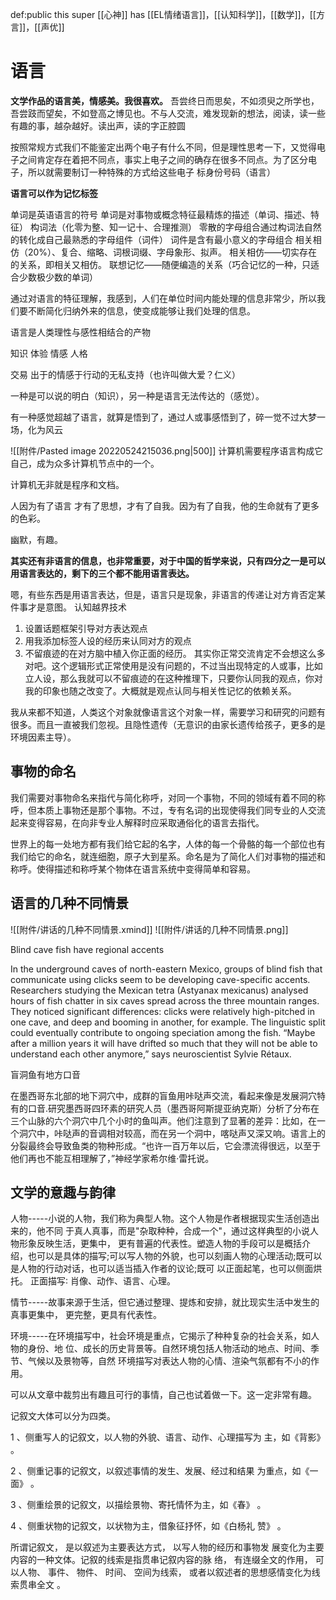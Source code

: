 def:public this super [[心神]] has [[EL情绪语言]]，[[认知科学]]，[[数学]]，[[方言]]，[[声优]]


# 语言

**文学作品的语言美，情感美。我很喜欢。**
吾尝终日而思矣，不如须臾之所学也，吾尝跂而望矣，不如登高之博见也。不与人交流，难发现新的想法，阅读，读一些有趣的事，越杂越好。读出声，读的字正腔圆


按照常规方式我们不能鉴定出两个电子有什么不同，但是理性思考一下，又觉得电子之间肯定存在着把不同点，事实上电子之间的确存在很多不同点。为了区分电子，所以就需要制订一种特殊的方式给这些电子 标身份号码（语言）



**语言可以作为记忆标签**

单词是英语语言的符号
单词是对事物或概念特征最精炼的描述（单词、描述、特征）
构词法（化零为整、知一记十、合理推测）
零散的字母组合通过构词法自然的转化成自己最熟悉的字母组件（词件）
词件是含有最小意义的字母组合
相关相仿（20%）、复合、缩略、词根词缀、字母象形、拟声。
相关相仿——切实存在的关系，即相关又相仿。
联想记忆——随便编造的关系（巧合记忆的一种，只适合少数极少数的单词）


通过对语言的特征理解，我感到，人们在单位时间内能处理的信息非常少，所以我们要不断简化归纳外来的信息，使变成能够让我们处理的信息。

语言是人类理性与感性相结合的产物


知识 体验 情感 人格

交易 出于的情感于行动的无私支持（也许叫做大爱？仁义）



一种是可以说的明白（知识），另一种是语言无法传达的（感觉）。


有一种感觉超越了语言，就算是悟到了，通过人或事感悟到了，碎一觉不过大梦一场，化为风云

![[附件/Pasted image 20220524215036.png|500]]
计算机需要程序语言构成它自己，成为众多计算机节点中的一个。

计算机无非就是程序和文档。

人因为有了语言 才有了思想，才有了自我。因为有了自我，他的生命就有了更多的色彩。



幽默，有趣。


**其实还有非语言的信息，也非常重要，对于中国的哲学来说，只有四分之一是可以用语言表达的，剩下的三个都不能用语言表达。**



嗯，有些东西是用语言表达，但是，语言只是现象，非语言的传递让对方肯否定某件事才是意图。
认知越界技术
1. 设置话题框架引导对方表达观点
2. 用我添加标签人设的经历来认同对方的观点
3. 不留痕迹的在对方脑中植入你正面的经历。
其实你正常交流肯定不会想这么多对吧。这个逻辑形式正常使用是没有问题的，不过当出现特定的人或事，比如立人设，那么我就可以不留痕迹的在这种推理下，只要你认同我的观点，你对我的印象也随之改变了。大概就是观点认同与相关性记忆的依赖关系。


我从来都不知道，人类这个对象就像语言这个对象一样，需要学习和研究的问题有很多。而且一直被我们忽视。且隐性遗传（无意识的由家长遗传给孩子，更多的是环境因素主导）。



## 事物的命名

我们需要对事物命名来指代与简化称呼，对同一个事物，不同的领域有着不同的称呼，但本质上事物还是那个事物。不过，专有名词的出现使得我们同专业的人交流起来变得容易，在向非专业人解释时应采取通俗化的语言去指代。

世界上的每一处地方都有我们给它起的名字，人体的每一个骨骼的每一个部位也有我们给它的命名，就连细胞，原子大到星系。命名是为了简化人们对事物的描述和称呼。使得描述和称呼某个物体在语言系统中变得简单和容易。


## 语言的几种不同情景

![[附件/讲话的几种不同情景.xmind]]
![[附件/讲话的几种不同情景.png]]



  

Blind cave fish have regional accents

In the underground caves of north-eastern Mexico, groups of blind fish that communicate using clicks seem to be developing cave-specific accents. Researchers studying the Mexican tetra (Astyanax mexicanus) analysed hours of fish chatter in six caves spread across the three mountain ranges. They noticed significant differences: clicks were relatively high-pitched in one cave, and deep and booming in another, for example. The linguistic split could eventually contribute to ongoing speciation among the fish. “Maybe after a million years it will have drifted so much that they will not be able to understand each other anymore,” says neuroscientist Sylvie Rétaux.

  

盲洞鱼有地方口音

在墨西哥东北部的地下洞穴中，成群的盲鱼用咔哒声交流，看起来像是发展洞穴特有的口音.研究墨西哥四环素的研究人员（墨西哥阿斯提亚纳克斯）分析了分布在三个山脉的六个洞穴中几个小时的鱼叫声。他们注意到了显著的差异：比如，在一个洞穴中，咔哒声的音调相对较高，而在另一个洞中，喀哒声又深又响。语言上的分裂最终会导致鱼类的物种形成。“也许一百万年以后，它会漂流得很远，以至于他们再也不能互相理解了，”神经学家希尔维·雷托说。




## 文学的意趣与韵律
人物-----小说的人物，我们称为典型人物。这个人物是作者根据现实生活创造出来的，他不同 于真人真事，而是"杂取种种，合成一个"，通过这样典型的小说人物形象反映生活，更集中， 更有普遍的代表性。塑造人物的手段可以是概括介绍，也可以是具体的描写;可以写人物的外貌，也可以刻画人物的心理活动;既可以是人物的行动对话，也可以适当插入作者的议论;既可 以正面起笔，也可以侧面烘托。 正面描写∶ 肖像、动作、语言、心理。 


情节-----故事来源于生活，但它通过整理、提炼和安排，就比现实生活中发生的真事更集中， 更完整，更具有代表性。 


环境-----在环境描写中，社会环境是重点，它揭示了种种复杂的社会关系，如人物的身份、地 位、成长的历史背景等。自然环境包括人物活动的地点、时间、季节、气候以及景物等，自然 环境描写对表达人物的心情、渲染气氛都有不小的作用。

  
可以从文章中裁剪出有趣且可行的事情，自己也试着做一下。这一定非常有趣。


记叙文大体可以分为四类。

1 、侧重写人的记叙文，以人物的外貌、语言、动作、心理描写为 主，如《背影》 。

2 、侧重记事的记叙文，以叙述事情的发生、发展、经过和结果 为重点，如《一面》 。

3 、侧重绘景的记叙文，以描绘景物、寄托情怀为主，如《春》 。

4 、侧重状物的记叙文，以状物为主，借象征抒怀，如《白杨礼 赞》 。

所谓记叙文， 是以叙述为主要表达方式， 以写人物的经历和事物发 展变化为主要内容的一种文体。记叙的线索是指贯串记叙内容的脉 络， 有连缀全文的作用， 可以人物、 事件、 物件、 时间、 空间为线索， 或者以叙述者的思想感情变化为线索贯串全文 。